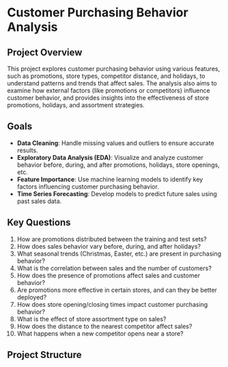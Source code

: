 # Customer Purchasing Behavior Analysis

## Project Overview

This project explores customer purchasing behavior using various features, such as promotions, store types, competitor distance, and holidays, to understand patterns and trends that affect sales. The analysis also aims to examine how external factors (like promotions or competitors) influence customer behavior, and provides insights into the effectiveness of store promotions, holidays, and assortment strategies.

## Goals

- **Data Cleaning**: Handle missing values and outliers to ensure accurate results.
- **Exploratory Data Analysis (EDA)**: Visualize and analyze customer behavior before, during, and after promotions, holidays, store openings, etc.
- **Feature Importance**: Use machine learning models to identify key factors influencing customer purchasing behavior.
- **Time Series Forecasting**: Develop models to predict future sales using past sales data.

## Key Questions

1. How are promotions distributed between the training and test sets?
2. How does sales behavior vary before, during, and after holidays?
3. What seasonal trends (Christmas, Easter, etc.) are present in purchasing behavior?
4. What is the correlation between sales and the number of customers?
5. How does the presence of promotions affect sales and customer behavior?
6. Are promotions more effective in certain stores, and can they be better deployed?
7. How does store opening/closing times impact customer purchasing behavior?
8. What is the effect of store assortment type on sales?
9. How does the distance to the nearest competitor affect sales?
10. What happens when a new competitor opens near a store?

## Project Structure

